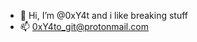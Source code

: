 - 👋 Hi, I’m @0xY4t and i like breaking stuff
- 📫 0xY4to_git@protonmail.com

<!---
0xY4t0/0xY4t0 is a ✨ special ✨ repository because its `README.md` (this file) appears on your GitHub profile.
You can click the Preview link to take a look at your changes.
--->
